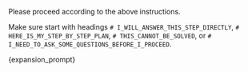 Please proceed according to the above instructions.

Make sure start with headings `# I_WILL_ANSWER_THIS_STEP_DIRECTLY`, `# HERE_IS_MY_STEP_BY_STEP_PLAN`, 
`# THIS_CANNOT_BE_SOLVED`, or `# I_NEED_TO_ASK_SOME_QUESTIONS_BEFORE_I_PROCEED`.

{expansion_prompt}

